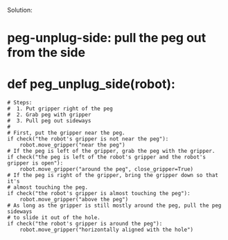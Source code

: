 

Solution:

# peg-unplug-side: pull the peg out from the side
# def peg_unplug_side(robot):
    # Steps:
    #  1. Put gripper right of the peg
    #  2. Grab peg with gripper
    #  3. Pull peg out sideways
    # 
    # First, put the gripper near the peg.
    if check("the robot's gripper is not near the peg"):
        robot.move_gripper("near the peg")
    # If the peg is left of the gripper, grab the peg with the gripper.
    if check("the peg is left of the robot's gripper and the robot's gripper is open"):
        robot.move_gripper("around the peg", close_gripper=True)
    # If the peg is right of the gripper, bring the gripper down so that it's
    # almost touching the peg.
    if check("the robot's gripper is almost touching the peg"):
        robot.move_gripper("above the peg")
    # As long as the gripper is still mostly around the peg, pull the peg sideways
    # to slide it out of the hole.
    if check("the robot's gripper is around the peg"):
        robot.move_gripper("horizontally aligned with the hole")